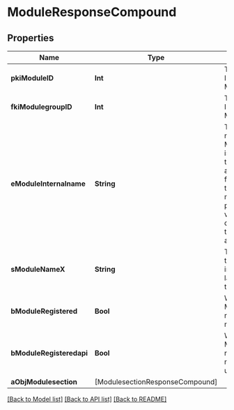 # ModuleResponseCompound

## Properties
Name | Type | Description | Notes
------------ | ------------- | ------------- | -------------
**pkiModuleID** | **Int** | The unique ID of the Module | 
**fkiModulegroupID** | **Int** | The unique ID of the Modulegroup | 
**eModuleInternalname** | **String** | The Internal name of the Module.  This is theoretically an enum field but there are so many possibles values we decided not to list them all. | 
**sModuleNameX** | **String** | The Name of the Module in the language of the requester | 
**bModuleRegistered** | **Bool** | Whether the Module is registered or not | 
**bModuleRegisteredapi** | **Bool** | Whether the Module is registered or not for api use | 
**aObjModulesection** | [ModulesectionResponseCompound] |  | 

[[Back to Model list]](../README.md#documentation-for-models) [[Back to API list]](../README.md#documentation-for-api-endpoints) [[Back to README]](../README.md)


